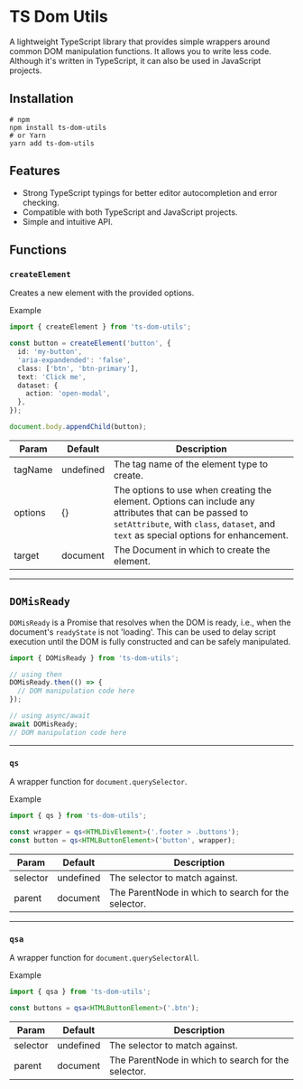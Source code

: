 # TS Dom Utils
A lightweight TypeScript library that provides simple wrappers around common DOM manipulation functions.
It allows you to write less code.
Although it's written in TypeScript, it can also be used in JavaScript projects.

## Installation

```shell
# npm
npm install ts-dom-utils
# or Yarn
yarn add ts-dom-utils
```

## Features
- Strong TypeScript typings for better editor autocompletion and error checking.
- Compatible with both TypeScript and JavaScript projects.
- Simple and intuitive API.


## Functions

### `createElement`
Creates a new element with the provided options.

Example
```typescript
import { createElement } from 'ts-dom-utils';

const button = createElement('button', {
  id: 'my-button',
  'aria-expandended': 'false',
  class: ['btn', 'btn-primary'],
  text: 'Click me',
  dataset: {
    action: 'open-modal',
  },
});

document.body.appendChild(button);
```

| Param   | Default   | Description                                                                                                                                                                                    |
|---------|-----------|------------------------------------------------------------------------------------------------------------------------------------------------------------------------------------------------|
| tagName | undefined | The tag name of the element type to create.                                                                                                                                                    |
| options | {}        | The options to use when creating the element. Options can include any attributes that can be passed to `setAttribute`, with `class`, `dataset`, and `text` as special options for enhancement. |
| target  | document  | The Document in which to create the element.                                                                                                                                                   |
---

## `DOMisReady`
`DOMisReady` is a Promise that resolves when the DOM is ready, i.e., when the document's `readyState` is not 'loading'. This can be used to delay script execution until the DOM is fully constructed and can be safely manipulated.

```typescript
import { DOMisReady } from 'ts-dom-utils';

// using then
DOMisReady.then(() => {
  // DOM manipulation code here
});

// using async/await
await DOMisReady;
// DOM manipulation code here
```

---

### `qs`
A wrapper function for `document.querySelector`.

Example
```typescript
import { qs } from 'ts-dom-utils';

const wrapper = qs<HTMLDivElement>('.footer > .buttons');
const button = qs<HTMLButtonElement>('button', wrapper);
```
| Param    | Default    | Description                                         |
|----------|------------|-----------------------------------------------------|
| selector | undefined  | The selector to match against.                      |
| parent   | document   | The ParentNode in which to search for the selector. |

---

### `qsa`
A wrapper function for `document.querySelectorAll`.

Example
```typescript
import { qsa } from 'ts-dom-utils';

const buttons = qsa<HTMLButtonElement>('.btn');
```

| Param    | Default   | Description                                         |
|----------|-----------|-----------------------------------------------------|
| selector | undefined | The selector to match against.                      |
| parent   | document  | The ParentNode in which to search for the selector. |
